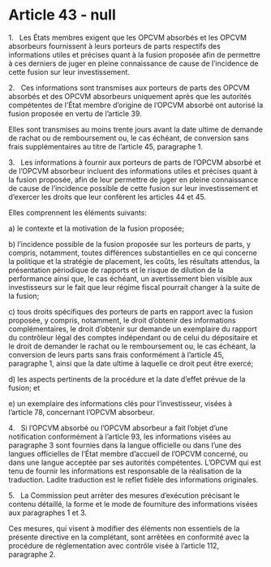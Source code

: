 # Article 43 - null


1.   Les États membres exigent que les OPCVM absorbés et les OPCVM absorbeurs fournissent à leurs porteurs de parts respectifs des informations utiles et précises quant à la fusion proposée afin de permettre à ces derniers de juger en pleine connaissance de cause de l’incidence de cette fusion sur leur investissement.

2.   Ces informations sont transmises aux porteurs de parts des OPCVM absorbés et des OPCVM absorbeurs uniquement après que les autorités compétentes de l’État membre d’origine de l’OPCVM absorbé ont autorisé la fusion proposée en vertu de l’article 39.

Elles sont transmises au moins trente jours avant la date ultime de demande de rachat ou de remboursement ou, le cas échéant, de conversion sans frais supplémentaires au titre de l’article 45, paragraphe 1.

3.   Les informations à fournir aux porteurs de parts de l’OPCVM absorbé et de l’OPCVM absorbeur incluent des informations utiles et précises quant à la fusion proposée, afin de leur permettre de juger en pleine connaissance de cause de l’incidence possible de cette fusion sur leur investissement et d’exercer les droits que leur confèrent les articles 44 et 45.

Elles comprennent les éléments suivants:

a) le contexte et la motivation de la fusion proposée;

b) l’incidence possible de la fusion proposée sur les porteurs de parts, y compris, notamment, toutes différences substantielles en ce qui concerne la politique et la stratégie de placement, les coûts, les résultats attendus, la présentation périodique de rapports et le risque de dilution de la performance ainsi que, le cas échéant, un avertissement bien visible aux investisseurs sur le fait que leur régime fiscal pourrait changer à la suite de la fusion;

c) tous droits spécifiques des porteurs de parts en rapport avec la fusion proposée, y compris, notamment, le droit d’obtenir des informations complémentaires, le droit d’obtenir sur demande un exemplaire du rapport du contrôleur légal des comptes indépendant ou de celui du dépositaire et le droit de demander le rachat ou le remboursement ou, le cas échéant, la conversion de leurs parts sans frais conformément à l’article 45, paragraphe 1, ainsi que la date ultime à laquelle ce droit peut être exercé;

d) les aspects pertinents de la procédure et la date d’effet prévue de la fusion; et

e) un exemplaire des informations clés pour l’investisseur, visées à l’article 78, concernant l’OPCVM absorbeur.

4.   Si l’OPCVM absorbé ou l’OPCVM absorbeur a fait l’objet d’une notification conformément à l’article 93, les informations visées au paragraphe 3 sont fournies dans la langue officielle ou dans l’une des langues officielles de l’État membre d’accueil de l’OPCVM concerné, ou dans une langue acceptée par ses autorités compétentes. L’OPCVM qui est tenu de fournir les informations est responsable de la réalisation de la traduction. Ladite traduction est le reflet fidèle des informations originales.

5.   La Commission peut arrêter des mesures d’exécution précisant le contenu détaillé, la forme et le mode de fourniture des informations visées aux paragraphes 1 et 3.

Ces mesures, qui visent à modifier des éléments non essentiels de la présente directive en la complétant, sont arrêtées en conformité avec la procédure de réglementation avec contrôle visée à l’article 112, paragraphe 2.

